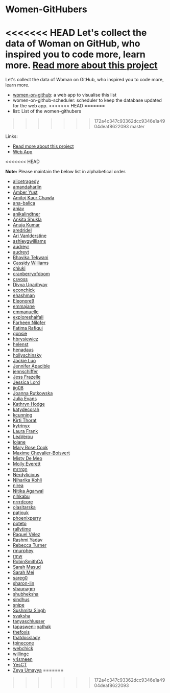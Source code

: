 # Women-GitHubers
<<<<<<< HEAD
Let's collect the data of Woman on GitHub, who inspired you to code more, learn more. [Read more about this project](https://medium.com/@TapasweniPathak/how-about-knowing-more-92680979a94b#.qxzlfw9k9)
=======
Let's collect the data of Woman on GitHub, who inspired you to code more, learn more.
- [women-on-github](https://women-on-github.herokuapp.com/): a web app to visualise this list
- women-on-github-scheduler: scheduler to keep the database updated for the web app.
<<<<<<< HEAD
=======
- list: List of the women-githubers
>>>>>>> 172a4c347c93362dcc9346e1a4904deaf8622093
>>>>>>> master


Links:
- [Read more about this project](https://medium.com/@TapasweniPathak/how-about-knowing-more-92680979a94b#.qxzlfw9k9)
- [Web App](https://women-on-github.herokuapp.com/)

<<<<<<< HEAD


**Note:** Please maintain the below list in alphabetical order.

- [alicetragedy](https://github.com/alicetragedy)
- [amandaharlin](https://github.com/amandaharlin)
- [Amber Yust](https://github.com/ayust)
- [Amitoj Kaur Chawla](https://github.com/musicakc)
- [ana-balica](https://github.com/ana-balica)
- [aniav](https://github.com/aniav)
- [anikalindtner](https://github.com/anikalindtner)
- [Ankita Shukla](https://github.com/ankitashukla)
- [Anuja Kumar](https://github.com/AnujaK)
- [aredridel](https://github.com/aredridel)
- [Ari VanIderstine](https://github.com/arirawr)
- [ashleygwilliams](https://github.com/ashleygwilliams)
- [audreyr](https://github.com/audreyr)
- [audreyt](https://github.com/audreyt)
- [Bhavika Tekwani](https://github.com/bhavikat)
- [Cassidy Williams](https://github.com/cassidoo)
- [chiuki](https://github.com/chiuki)
- [cranberryofdoom](https://github.com/cranberryofdoom)
- [csvoss](https://github.com/csvoss)
- [Divya Upadhyay](https://github.com/divyaupadhyay)
- [econchick](https://github.com/econchick)
- [ehashman](https://github.com/ehashman)
- [Eleonore9](https://github.com/Eleonore9)
- [emmajane](https://github.com/emmajane)
- [emmanuelle](https://github.com/emmanuelle)
- [exploreshaifali](https://github.com/exploreshaifali)
- [Farheen Nilofer](https://github.com/Farheen2302)
- [Fatima Rafiqui](https://github.com/fatimarafiqui)
- [gonsie](https://github.com/gonsie)
- [hbrysiewicz](https://github.com/hbrysiewicz)
- [helenst](https://github.com/helenst)
- [henadaus](https://github.com/henadaus)
- [hollyschinsky](https://github.com/hollyschinsky)
- [Jackie Luo](https://github.com/jackiehluo)
- [Jennifer Apacible](https://github.com/japacible)
- [jennschiffer](https://github.com/jennschiffer)
- [Jess Frazelle](https://github.com/jfrazelle)
- [Jessica Lord](https://github.com/jlord)
- [jig08](https://github.com/jig08)
- [Joanna Rutkowska](https://github.com/rootkovska)
- [Julia Evans](https://github.com/jvns)
- [Kathryn Hodge](https://github.com/blondiebytes)
- [katydecorah](https://github.com/katydecorah)
- [kcunning](https://github.com/kcunning)
- [Kirti Thorat](https://github.com/kirtithorat)
- [kytrinyx](https://github.com/kytrinyx)
- [Laura Frank](https://github.com/rheinwein)
- [LeaVerou](https://github.com/LeaVerou)
- [loiane](https://github.com/loiane)
- [Mary Rose Cook](https://github.com/maryrosecook)
- [Maxime Chevalier-Boisvert](https://github.com/maximecb)
- [Misty De Meo](https://github.com/mistydemeo)
- [Molly Everett](https://github.com/mollymorphic)
- [mrrrgn](https://github.com/mrrrgn)
- [Nerdylicious](https://github.com/Nerdylicious)
- [Niharika Kohli](https://github.com/Niharika29)
- [nirea](https://github.com/nirea)
- [Nitika Agarwal](https://github.com/NitikaAgarwal)
- [nlhkabu](https://github.com/nlhkabu)
- [nrrrdcore](https://github.com/nrrrdcore)
- [olasitarska](https://github.com/olasitarska)
- [patjouk](https://github.com/patjouk)
- [phoenixperry](https://github.com/phoenixperry)
- [poteto](https://github.com/poteto)
- [rallytime](https://github.com/rallytime)
- [Raquel Vélez](https://github.com/rockbot)
- [Rashmi Yadav](https://github.com/raysrashmi)
- [Rebecca Turner](https://github.com/iarna)
- [rmurphey](https://github.com/rmurphey)
- [rmw](https://github.com/rmw)
- [RobinSmithCA](https://github.com/robinsmithca)
- [Sarah Masud](https://github.com/sara-02)
- [Sarah Mei](https://github.com/sarahmei)
- [sareg0](https://github.com/sareg0)
- [sharon-lin](https://github.com/sharon-lin)
- [shaunagm](https://github.com/shaunagm)
- [shubheksha](https://github.com/shubheksha)
- [sindhus](https://github.com/sindhus)
- [snipe](https://github.com/snipe)
- [Sushmita Singh](https://github.com/wallflower1)
- [svaksha](https://github.com/svaksha)
- [tanyaschlusser](https://github.com/tanyaschlusser)
- [tapasweni-pathak](https://github.com/tapasweni-pathak)
- [thefoxis](https://github.com/thefoxis)
- [thatdocslady](https://github.com/thatdocslady)
- [tpinecone](https://github.com/tpinecone)
- [webchick](https://github.com/webchick)
- [willingc](https://github.com/willingc)
- [y4smeen](https://github.com/y4smeen)
- [YesCT](https://github.com/YesCT)
- [Zeya Umayya](https://github.com/zeya2u9)
=======
>>>>>>> 172a4c347c93362dcc9346e1a4904deaf8622093
